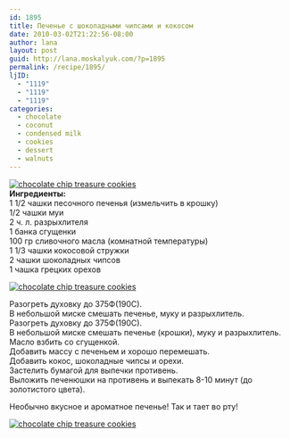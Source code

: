 ```yaml
---
id: 1895
title: Печенье с шоколадными чипсами и кокосом
date: 2010-03-02T21:22:56-08:00
author: lana
layout: post
guid: http://lana.moskalyuk.com/?p=1895
permalink: /recipe/1895/
ljID:
  - "1119"
  - "1119"
  - "1119"
categories:
  - chocolate
  - coconut
  - condensed milk
  - cookies
  - dessert
  - walnuts
---
```

<a class="flickr-image alignnone" title="chocolate chip treasure cookies" href="http://www.flickr.com/photos/67405678@N00/4402484671/" target="_blank"><img src="http://farm3.static.flickr.com/2735/4402484671_6fa05a5169.jpg" alt="chocolate chip treasure cookies" /></a>  
**Ингредиенты:**  
1 1/2 чашки песочного печенья (измельчить в крошку)  
1/2 чашки муи  
2 ч. л. разрыхлителя  
1 банка сгущенки  
100 гр сливочного масла (комнатной температуры)  
1 1/3 чашки кокосовой стружки  
2 чашки шоколадных чипсов  
1 чашка грецких орехов

<a class="flickr-image alignnone" title="chocolate chip treasure cookies" href="http://www.flickr.com/photos/67405678@N00/4403248908/" target="_blank"><img src="http://farm5.static.flickr.com/4021/4403248908_96cf94897f.jpg" alt="chocolate chip treasure cookies" /></a>

Разогреть духовку до 375Ф(190С).  
В небольшой миске смешать печенье, муку и разрыхлитель.  
Разогреть духовку до 375Ф(190С).  
В небольшой миске смешать печенье (крошки), муку и разрыхлитель.  
Масло взбить со сгущенкой.  
Добавить массу с печеньем и хорошо перемешать.  
Добавить кокос, шоколадные чипсы и орехи.  
Застелить бумагой для выпечки противень.  
Выложить печенюшки на противень и выпекать 8-10 минут (до золотистого цвета).

Необычно вкусное и ароматное печенье! Так и тает во рту!

<a class="flickr-image alignnone" title="chocolate chip treasure cookies" href="http://www.flickr.com/photos/67405678@N00/4403250594/" target="_blank"><img src="http://farm5.static.flickr.com/4047/4403250594_5cebf01e6e.jpg" alt="chocolate chip treasure cookies" /></a>